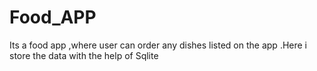 # Food_APP
Its a food app ,where user can order any dishes listed on the app .Here i store the data with the help of Sqlite
